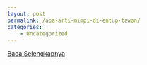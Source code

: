 ```yaml
---
layout: post
permalink: /apa-arti-mimpi-di-entup-tawon/
categories:
    - Uncategorized
---
```


[Baca Selengkapnya](/10)
